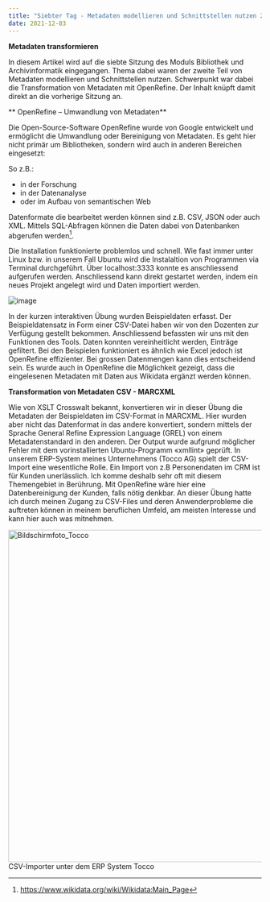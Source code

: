 ```yaml
---
title: "Siebter Tag - Metadaten modellieren und Schnittstellen nutzen 2/2"
date: 2021-12-03
---
```


**Metadaten transformieren**

In diesem Artikel wird auf die siebte Sitzung des Moduls Bibliothek und Archivinformatik eingegangen. Thema dabei waren der zweite Teil von Metadaten modellieren und Schnittstellen nutzen. Schwerpunkt war dabei die Transformation von Metadaten mit OpenRefine. Der Inhalt knüpft damit direkt an die vorherige Sitzung an. 

** OpenRefine – Umwandlung von Metadaten**

Die Open-Source-Software OpenRefine wurde von Google entwickelt und ermöglicht die Umwandlung oder Bereinigung von Metadaten. Es geht hier nicht primär um Bibliotheken, sondern wird auch in anderen Bereichen eingesetzt:

So z.B.:

- in der Forschung
- in der Datenanalyse
- oder im Aufbau von semantischen Web

Datenformate die bearbeitet werden können sind z.B. CSV, JSON oder auch XML. Mittels SQL-Abfragen können die Daten dabei von Datenbanken abgerufen werden[^1]. 

Die Installation funktionierte problemlos und schnell. Wie fast immer unter Linux bzw. in unserem Fall Ubuntu wird die Instalaltion von Programmen via Terminal durchgeführt. Über localhost:3333 konnte es anschliessend aufgerufen werden. Anschliessend kann direkt gestartet werden, indem ein neues Projekt angelegt wird und Daten importiert werden. 

![image](https://user-images.githubusercontent.com/71718724/150866666-ccf9007e-906b-495a-bdef-a8feea88950d.png)

In der kurzen interaktiven Übung wurden Beispieldaten erfasst. Der Beispieldatensatz in Form einer CSV-Datei haben wir von den Dozenten zur Verfügung gestellt bekommen. Anschliessend befassten wir uns mit den Funktionen des Tools. Daten konnten vereinheitlicht werden, Einträge gefiltert. Bei den Beispielen funktioniert es ähnlich wie Excel jedoch ist OpenRefine effizienter. Bei grossen Datenmengen kann dies entscheidend sein. Es wurde auch in OpenRefine die Möglichkeit gezeigt, dass die eingelesenen Metadaten mit Daten aus Wikidata ergänzt werden können. 


**Transformation von Metadaten CSV - MARCXML**

Wie von XSLT Crosswalt bekannt, konvertieren wir in dieser Übung die Metadaten der Beispieldaten im CSV-Format in MARCXML. Hier wurden aber nicht das Datenformat in das andere konvertiert, sondern mittels der Sprache General Refine Expression Language (GREL) von einem Metadatenstandard in den anderen. Der Output wurde aufgrund möglicher Fehler mit dem vorinstallierten Ubuntu-Programm «xmllint» geprüft. In unserem ERP-System meines Unternehmens (Tocco AG) spielt der CSV-Import eine wesentliche Rolle. Ein Import von z.B Personendaten im CRM ist für Kunden unerlässlich. Ich komme deshalb sehr oft mit diesem Themengebiet in Berührung. Mit OpenRefine wäre hier eine Datenbereinigung der Kunden, falls nötig denkbar. An dieser Übung hatte ich durch meinen Zugang zu CSV-Files  und deren Anwenderprobleme die auftreten können in meinem beruflichen Umfeld, am meisten Interesse und kann hier auch was mitnehmen. 

<img width="660" alt="Bildschirmfoto_Tocco" src="https://user-images.githubusercontent.com/71718724/150869727-57f86557-58ea-4e5e-b34f-fc070d82e6c9.png">
CSV-Importer unter dem ERP System Tocco


[^1]: https://www.wikidata.org/wiki/Wikidata:Main_Page

